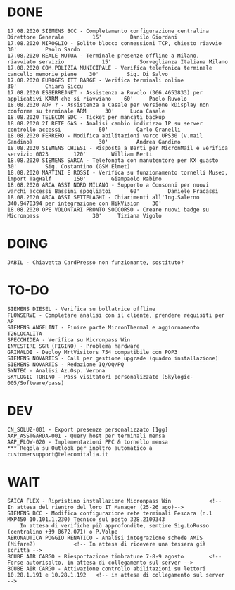 # DONE
	17.08.2020 SIEMENS BCC - Completamento configurazione centralina Direttore Generale			15'			Danilo Giordani
	17.08.2020 MIROGLIO - Solito blocco connessioni TCP, chiesto riavvio						30'			Paolo Sardo
	17.08.2020 REALE MUTUA - Terminale presenze offline a Milano, riavviato servizio			15'			Sorveglianza Italiana Milano
	17.08.2020 COM.POLIZIA MUNICIPALE - Verifica telefonica terminale cancello memorie piene	30'			Sig. Di Salvo
	17.08.2020 EUROGES ITT BARGE - Verifica terminali online									30'			Chiara Siccu
	17.08.2020 ESSERREJNET - Assistenza a Ruvolo (366.4653833) per applicativi KARM che si riavviano	60'		Paolo Ruvolo 
	18.08.2020 ADP ? - Assistenza a Casale per versione kDisplay non conforme su terminale ARM		30'		Luca Casale
	18.08.2020 TELECOM SDC - Ticket per mancati backup
	18.08.2020 2I RETE GAS - Analisi cambio indirizzo IP su server controllo accessi			60'			Carlo Granelli
	18.08.2020 FERRERO - Modifica abilitazioni varco UPS30 (v.mail Gandino)						30'			Andrea Gandino
	18.08.2020 SIEMENS CHIESI - Risposta a Berti per MicronMail e verifica servizio 0023		120'		William Berti
	18.08.2020 SIEMENS SARCA - Telefonata con manutentore per KX guasto							30'			Sig. Costantino (GSM Elmet)
	18.08.2020 MARTINI E ROSSI - Verifica su funzionamento tornelli Museo, import TagHalf 		150'		Giampaolo Rabino
	18.08.2020 ARCA ASST NORD MILANO - Supporto a Consonni per nuovi varchi accessi Bassini spogliatoi		60'			Daniele Fracassi
	18.08.2020 ARCA ASST SETTELAGHI - Chiarimenti all'Ing.Salerno 340.9470394 per integrazione con HikVision	30'		
	18.08.2020 OPE VOLONTARI PRONTO SOCCORSO - Creare nuovi badge su Micronpass					30' 	Tiziana Vigolo

# DOING
	JABIL - Chiavetta CardPresso non funzionante, sostituto?
	
# TO-DO
	SIEMENS DIESEL - Verifica su bollatrice offline
	FLOWSERVE - Completare analisi con il cliente, prendere requisiti per AP
	SIEMENS ANGELINI - Finire parte MicronThermal e aggiornamento T26LOCALITA
	SPECCHIDEA - Verifica su Micronpass Win
	INVESTIRE SGR (FIGINO) - Problema hardware
	GRIMALDI - Deploy MrtVisitors 754 compatibile con POP3
	SIEMENS NOVARTIS - Call per gestione upgrade (quadro installazione)
	SIEMENS NOVARTIS - Redazione IQ/OQ/PQ
	SYNTEC - Analisi Az.Osp. Verona
	SKYLOGIC TORINO - Pass visitatori personalizzato (Skylogic-005/Software/pass)

# DEV
	CN_SOLUZ-001 - Export presenze personalizzato [1gg]
	AAP_ASSTGARDA-001 - Query host per terminali mensa
	AAP_FLOW-020 - Implementazioni PPC & tornello mensa
	*** Regola su Outlook per inoltro automatico a customersupport@telecomitalia.it

# WAIT
	SAICA FLEX - Ripristino installazione Micronpass Win			<!-- In attesa del rientro del loro IT Manager (25-26 ago)-->
	SIEMENS BCC - Modifica configurazione rete terminali Pescara (n.1 MXP450 10.101.1.230) Tecnico sul posto 328.2109343
		In attesa di verifiche più approfondite, sentire Sig.LoRusso (centralino +39 0672.071) o P.Volpe
	AERONAUTICA POGGIO RENATICO - Analisi integrazione schede AMIS (Mifare?) 			<!-- In attesa di ricevere una tessera già scritta -->
	BCUBE AIR CARGO - Riesportazione timbrature 7-8-9 agosto 		<!-- Forse autorisolto, in attesa di collegamento sul server -->
	BCUBE AIR CARGO - Attivazione controllo abilitazioni su lettori 10.28.1.191 e 10.28.1.192	<!-- in attesa di collegamento sul server -->
	